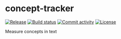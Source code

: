 # concept-tracker

[![Release](https://img.shields.io/github/v/release/danielmlow/concept-tracker)](https://img.shields.io/github/v/release/danielmlow/concept-tracker)
[![Build status](https://img.shields.io/github/actions/workflow/status/danielmlow/concept-tracker/main.yml?branch=main)](https://github.com/danielmlow/concept-tracker/actions/workflows/main.yml?query=branch%3Amain)
[![Commit activity](https://img.shields.io/github/commit-activity/m/danielmlow/concept-tracker)](https://img.shields.io/github/commit-activity/m/danielmlow/concept-tracker)
[![License](https://img.shields.io/github/license/danielmlow/concept-tracker)](https://img.shields.io/github/license/danielmlow/concept-tracker)

Measure concepts in text
